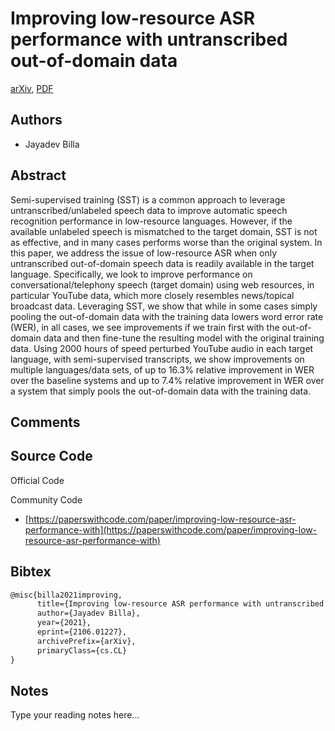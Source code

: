 
# Improving low-resource ASR performance with untranscribed out-of-domain data

[arXiv](https://arxiv.org/abs/2106.01227), [PDF](https://arxiv.org/pdf/2106.01227.pdf)

## Authors

- Jayadev Billa

## Abstract

Semi-supervised training (SST) is a common approach to leverage untranscribed/unlabeled speech data to improve automatic speech recognition performance in low-resource languages. However, if the available unlabeled speech is mismatched to the target domain, SST is not as effective, and in many cases performs worse than the original system. In this paper, we address the issue of low-resource ASR when only untranscribed out-of-domain speech data is readily available in the target language. Specifically, we look to improve performance on conversational/telephony speech (target domain) using web resources, in particular YouTube data, which more closely resembles news/topical broadcast data. Leveraging SST, we show that while in some cases simply pooling the out-of-domain data with the training data lowers word error rate (WER), in all cases, we see improvements if we train first with the out-of-domain data and then fine-tune the resulting model with the original training data. Using 2000 hours of speed perturbed YouTube audio in each target language, with semi-supervised transcripts, we show improvements on multiple languages/data sets, of up to 16.3% relative improvement in WER over the baseline systems and up to 7.4% relative improvement in WER over a system that simply pools the out-of-domain data with the training data.

## Comments



## Source Code

Official Code



Community Code

- [https://paperswithcode.com/paper/improving-low-resource-asr-performance-with](https://paperswithcode.com/paper/improving-low-resource-asr-performance-with)

## Bibtex

```tex
@misc{billa2021improving,
      title={Improving low-resource ASR performance with untranscribed out-of-domain data}, 
      author={Jayadev Billa},
      year={2021},
      eprint={2106.01227},
      archivePrefix={arXiv},
      primaryClass={cs.CL}
}
```

## Notes

Type your reading notes here...

